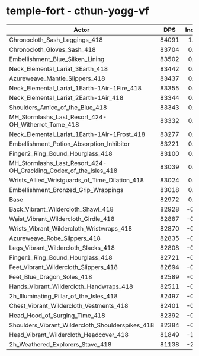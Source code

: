 # temple-fort - cthun-yogg-vf
| Actor | DPS | Increase |
|---|:---:|:---:|
|Chronocloth_Sash_Leggings_418|84091|1.35%|
|Chronocloth_Gloves_Sash_418|83704|0.88%|
|Embellishment_Blue_Silken_Lining|83502|0.64%|
|Neck_Elemental_Lariat_3Earth_418|83442|0.57%|
|Azureweave_Mantle_Slippers_418|83437|0.56%|
|Neck_Elemental_Lariat_1Earth-1Air-1Fire_418|83355|0.46%|
|Neck_Elemental_Lariat_2Earth-1Air_418|83344|0.45%|
|Shoulders_Amice_of_the_Blue_418|83343|0.45%|
|MH_Stormlashs_Last_Resort_424-OH_Witherrot_Tome_418|83332|0.43%|
|Neck_Elemental_Lariat_1Earth-1Air-1Frost_418|83277|0.37%|
|Embellishment_Potion_Absorption_Inhibitor|83221|0.30%|
|Finger2_Ring_Bound_Hourglass_418|83100|0.15%|
|MH_Stormlashs_Last_Resort_424-OH_Crackling_Codex_of_the_Isles_418|83039|0.08%|
|Wrists_Allied_Wristguards_of_Time_Dilation_418|83024|0.06%|
|Embellishment_Bronzed_Grip_Wrappings|83018|0.06%|
|Base|82972|0.00%|
|Back_Vibrant_Wildercloth_Shawl_418|82928|-0.05%|
|Waist_Vibrant_Wildercloth_Girdle_418|82887|-0.10%|
|Wrists_Vibrant_Wildercloth_Wristwraps_418|82870|-0.12%|
|Azureweave_Robe_Slippers_418|82835|-0.17%|
|Legs_Vibrant_Wildercloth_Slacks_418|82808|-0.20%|
|Finger1_Ring_Bound_Hourglass_418|82721|-0.30%|
|Feet_Vibrant_Wildercloth_Slippers_418|82694|-0.34%|
|Feet_Blue_Dragon_Soles_418|82589|-0.46%|
|Hands_Vibrant_Wildercloth_Handwraps_418|82511|-0.56%|
|2h_Illuminating_Pillar_of_the_Isles_418|82497|-0.57%|
|Chest_Vibrant_Wildercloth_Vestments_418|82401|-0.69%|
|Head_Hood_of_Surging_Time_418|82392|-0.70%|
|Shoulders_Vibrant_Wildercloth_Shoulderspikes_418|82384|-0.71%|
|Head_Vibrant_Wildercloth_Headcover_418|81849|-1.35%|
|2h_Weathered_Explorers_Stave_418|81138|-2.21%|
